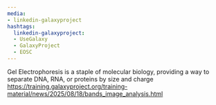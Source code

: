 ```yaml
---
media:
- linkedin-galaxyproject
hashtags:
  linkedin-galaxyproject:
  - UseGalaxy
  - GalaxyProject
  - EOSC
---
```

Gel Electrophoresis is a staple of molecular biology, providing a way to separate DNA, RNA, or proteins by size and charge
https://training.galaxyproject.org/training-material/news/2025/08/18/bands_image_analysis.html